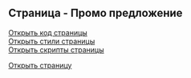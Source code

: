 ## Страница - Промо предложение

[Открыть код страницы](./PromoPage.html) <br />
[Открыть стили страницы](./PromoPage.css) <br />
[Открыть скрипты страницы](./PromoPage.js) <br />

[Открыть страницу](http://127.0.0.1:8000/pages/promo/PromoPage.html)
